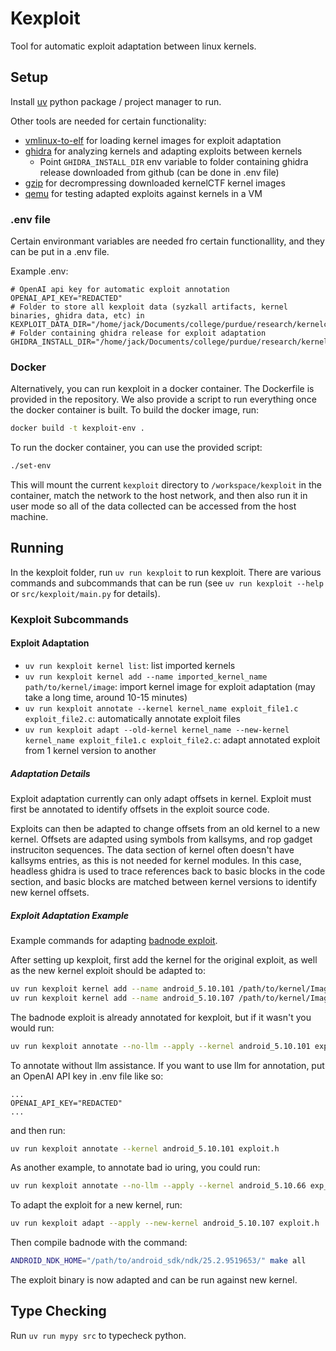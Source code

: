 # Kexploit

Tool for automatic exploit adaptation between linux kernels.

## Setup

Install [uv](https://docs.astral.sh/uv/getting-started/installation/) python package / project manager to run.

Other tools are needed for certain functionality:
- [vmlinux-to-elf](https://github.com/marin-m/vmlinux-to-elf) for loading kernel images for exploit adaptation
- [ghidra](https://github.com/NationalSecurityAgency/ghidra) for analyzing kernels and adapting exploits between kernels
  - Point `GHIDRA_INSTALL_DIR` env variable to folder containing ghidra release downloaded from github (can be done in .env file)
- [gzip](https://www.gnu.org/software/gzip/) for decrompressing downloaded kernelCTF kernel images
- [qemu](https://www.qemu.org/) for testing adapted exploits against kernels in a VM

### .env file

Certain environmant variables are needed fro certain functionallity, and they can be put in a .env file.

Example .env:

```
# OpenAI api key for automatic exploit annotation
OPENAI_API_KEY="REDACTED"
# Folder to store all kexploit data (syzkall artifacts, kernel binaries, ghidra data, etc) in
KEXPLOIT_DATA_DIR="/home/jack/Documents/college/purdue/research/kernelcveanalysis/kexploit/kexploit_data/"
# Folder containing ghidra release for exploit adaptation
GHIDRA_INSTALL_DIR="/home/jack/Documents/college/purdue/research/kernelcveanalysis/kexploit/ghidra_11.3.2_PUBLIC/"
```

### Docker

Alternatively, you can run kexploit in a docker container. The Dockerfile is provided in the repository. We also provide a script to run everything once the docker container is built.
To build the docker image, run:
```sh
docker build -t kexploit-env .
```
To run the docker container, you can use the provided script:
```sh
./set-env
```
This will mount the current `kexploit` directory to `/workspace/kexploit` in the container, match the network to the host network, and then also run it in user mode so all of the data collected can be accessed from the host machine.

## Running

In the kexploit folder, run `uv run kexploit` to run kexploit. There are various commands and subcommands that can be run (see `uv run kexploit --help` or `src/kexploit/main.py` for details).

### Kexploit Subcommands

#### Exploit Adaptation
- `uv run kexploit kernel list`: list imported kernels
- `uv run kexploit kernel add --name imported_kernel_name path/to/kernel/image`: import kernel image for exploit adaptation (may take a long time, around 10-15 minutes)
- `uv run kexploit annotate --kernel kernel_name exploit_file1.c exploit_file2.c`: automatically annotate exploit files
- `uv run kexploit adapt --old-kernel kernel_name --new-kernel kernel_name exploit_file1.c exploit_file2.c`: adapt annotated exploit from 1 kernel version to another

##### Adaptation Details
Exploit adaptation currently can only adapt offsets in kernel.
Exploit must first be annotated to identify offsets in the exploit source code.

Exploits can then be adapted to change offsets from an old kernel to a new kernel.
Offsets are adapted using symbols from kallsyms, and rop gadget instruciton sequences.
The data section of kernel often doesn't have kallsyms entries, as this is not needed for kernel modules.
In this case, headless ghidra is used to trace references back to basic blocks in the code section,
and basic blocks are matched between kernel versions to identify new kernel offsets.

##### Exploit Adaptation Example
Example commands for adapting [badnode exploit](https://github.com/purseclab/kernelcveanalysis/tree/main/cve-2023-20938_reproduction).

After setting up kexploit, first add the kernel for the original exploit, as well as the new kernel exploit should be adapted to:
```sh
uv run kexploit kernel add --name android_5.10.101 /path/to/kernel/Image_old
uv run kexploit kernel add --name android_5.10.107 /path/to/kernel/Image_new
```

The badnode exploit is already annotated for kexploit, but if it wasn't you would run:
```sh
uv run kexploit annotate --no-llm --apply --kernel android_5.10.101 exploit.h
```

To annotate without llm assistance. If you want to use llm for annotation, put an OpenAI API key in .env file like so:
```
...
OPENAI_API_KEY="REDACTED"
...
```
and then run:
```sh
uv run kexploit annotate --kernel android_5.10.101 exploit.h
```

As another example, to annotate bad io uring, you could run:
```sh
uv run kexploit annotate --no-llm --apply --kernel android_5.10.66 exp_cuttlefish.c
```

To adapt the exploit for a new kernel, run:
```sh
uv run kexploit adapt --apply --new-kernel android_5.10.107 exploit.h
```

Then compile badnode with the command:
```sh
ANDROID_NDK_HOME="/path/to/android_sdk/ndk/25.2.9519653/" make all
```

The exploit binary is now adapted and can be run against new kernel.


## Type Checking

Run `uv run mypy src` to typecheck python.
